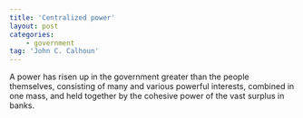 ```yaml
---
title: 'Centralized power'
layout: post
categories:
    - government
tag: 'John C. Calhoun'
---
```


A power has risen up in the government greater than the people themselves, consisting of many and various powerful interests, combined in one mass, and held together by the cohesive power of the vast surplus in banks.
